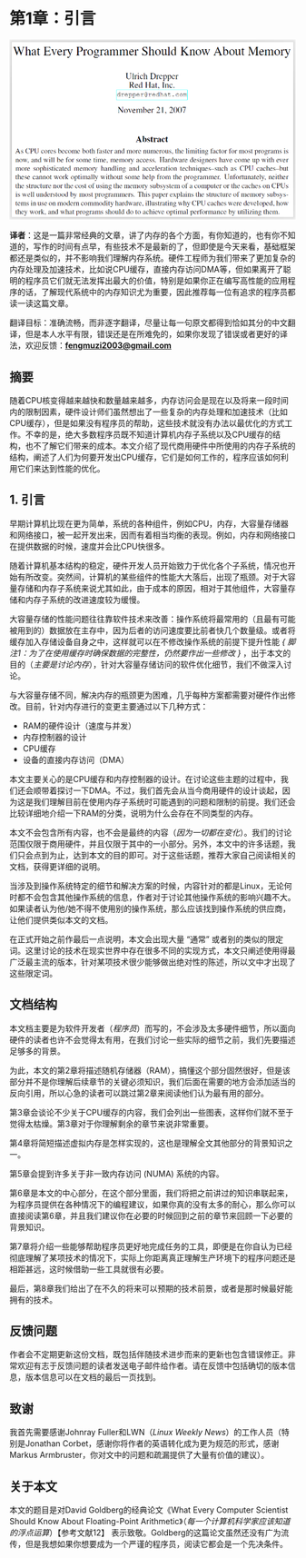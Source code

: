# 第1章：引言

![](.gitbook/assets/bu-huo-%20%284%29.png)

**译者**：这是一篇非常经典的文章，讲了内存的各个方面，有你知道的，也有你不知道的，写作的时间有点早，有些技术不是最新的了，但即使是今天来看，基础框架都还是类似的，并不影响我们理解内存系统。硬件工程师为我们带来了更加复杂的内存处理及加速技术，比如说CPU缓存，直接内存访问DMA等，但如果离开了聪明的程序员它们就无法发挥出最大的价值，特别是如果你正在编写高性能的应用程序的话，了解现代系统中的内存知识尤为重要，因此推荐每一位有追求的程序员都读一读这篇文章。

翻译目标：准确流畅，而非逐字翻译，尽量让每一句原文都得到恰如其分的中文翻译，但是本人水平有限，错误还是在所难免的，如果你发现了错误或者更好的译法，欢迎反馈：**fengmuzi2003@gmail.com**

## **摘要**

随着CPU核变得越来越快和数量越来越多，内存访问会是现在以及将来一段时间内的限制因素，硬件设计师们虽然想出了一些复杂的内存处理和加速技术（比如CPU缓存），但是如果没有程序员的帮助，这些技术就没有办法以最优化的方式工作。不幸的是，绝大多数程序员既不知道计算机内存子系统以及CPU缓存的结构，也不了解它们带来的成本。本文介绍了现代商用硬件中所使用的内存子系统的结构，阐述了人们为何要开发出CPU缓存，它们是如何工作的，程序应该如何利用它们来达到性能的优化。

## **1. 引言**

早期计算机比现在更为简单，系统的各种组件，例如CPU，内存，大容量存储器和网络接口，被一起开发出来，因而有着相当均衡的表现。例如，内存和网络接口在提供数据的时候，速度并会比CPU快很多。

随着计算机基本结构的稳定，硬件开发人员开始致力于优化各个子系统，情况也开始有所改变。突然间，计算机的某些组件的性能大大落后，出现了瓶颈。对于大容量存储和内存子系统来说尤其如此，由于成本的原因，相对于其他组件，大容量存储和内存子系统的改进速度较为缓慢。

大容量存储的性能问题往往靠软件技术来改善：操作系统将最常用的（且最有可能被用到的）数据放在主存中，因为后者的访问速度要比前者快几个数量级。或者将缓存加入存储设备自身之中，这样就可以在不修改操作系统的前提下提升性能 _{ 脚注1：为了在使用缓存时确保数据的完整性，仍然要作出一些修改 }_ ，出于本文的目的（_主要是讨论内存_），针对大容量存储访问的软件优化细节，我们不做深入讨论。

与大容量存储不同，解决内存的瓶颈更为困难，几乎每种方案都需要对硬件作出修改。目前，针对内存进行的变更主要通过以下几种方式：

* RAM的硬件设计（速度与并发）
* 内存控制器的设计
* CPU缓存
* 设备的直接内存访问（DMA）

本文主要关心的是CPU缓存和内存控制器的设计。在讨论这些主题的过程中，我们还会顺带着探讨一下DMA。不过，我们首先会从当今商用硬件的设计谈起，因为这是我们理解目前在使用内存子系统时可能遇到的问题和限制的前提。我们还会比较详细地介绍一下RAM的分类，说明为什么会存在不同类型的内存。

本文不会包含所有内容，也不会是最终的内容（_因为一切都在变化_）。我们的讨论范围仅限于商用硬件，并且仅限于其中的一小部分。另外，本文中的许多话题，我们只会点到为止，达到本文的目的即可。对于这些话题，推荐大家自己阅读相关的文档，获得更详细的说明。

当涉及到操作系统特定的细节和解决方案的时候，内容针对的都是Linux，无论何时都不会包含其他操作系统的信息，作者对于讨论其他操作系统的影响兴趣不大。如果读者认为他/她不得不使用别的操作系统，那么应该找到操作系统的供应商，让他们提供类似本文的文档。

在正式开始之前作最后一点说明，本文会出现大量 “通常” 或者别的类似的限定词。这里讨论的技术在现实世界中存在很多不同的实现方式，本文只阐述使用得最广泛最主流的版本，针对某项技术很少能够做出绝对性的陈述，所以文中才出现了这些限定词。

## **文档结构**

本文档主要是为软件开发者（_程序员_）而写的，不会涉及太多硬件细节，所以面向硬件的读者也许不会觉得太有用，在我们讨论一些实际的细节之前，我们先要描述足够多的背景。

为此，本文的第2章将描述随机存储器（RAM），搞懂这个部分固然很好，但是该部分并不是你理解后续章节的关键必须知识，我们后面在需要的地方会添加适当的反向引用，所以心急的读者可以跳过第2章来阅读他们认为最有用的部分。

第3章会谈论不少关于CPU缓存的内容，我们会列出一些图表，这样你们就不至于觉得太枯燥。第3章对于你理解剩余的章节来说非常重要。

第4章将简短描述虚拟内存是怎样实现的，这也是理解全文其他部分的背景知识之一。

第5章会提到许多关于非一致内存访问 \(NUMA\) 系统的内容。

第6章是本文的中心部分，在这个部分里面，我们将把之前讲过的知识串联起来，为程序员提供在各种情况下的编程建议，如果你真的没有太多的耐心，那么你可以直接阅读第6章，并且我们建议你在必要的时候回到之前的章节来回顾一下必要的背景知识。

第7章将介绍一些能够帮助程序员更好地完成任务的工具，即便是在你自认为已经彻底理解了某项技术的情况下，实际上你距离真正理解生产环境下的程序问题还是相距甚远，这时候借助一些工具就很有必要。

最后，第8章我们给出了在不久的将来可以预期的技术前景，或者是那时候最好能拥有的技术。

## **反馈问题**

作者会不定期更新这份文档，既包括伴随技术进步而来的更新也包含错误修正。非常欢迎有志于反馈问题的读者发送电子邮件给作者。请在反馈中包括确切的版本信息，版本信息可以在文档的最后一页找到。

## **致谢**

我首先需要感谢Johnray Fuller和LWN（_Linux Weekly News_）的工作人员（特别是Jonathan Corbet，感谢你将作者的英语转化成为更为规范的形式，感谢Markus Armbruster，你对文中的问题和疏漏提供了大量有价值的建议）。

## **关于本文**

本文的题目是对David Goldberg的经典论文《What Every Computer Scientist Should Know About Floating-Point Arithmetic》（_每一个计算机科学家应该知道的浮点运算_）【参考文献12】 表示致敬。Goldberg的这篇论文虽然还没有广为流传，但是我想如果你想要成为一个严谨的程序员，阅读它都会是一个先决条件。

